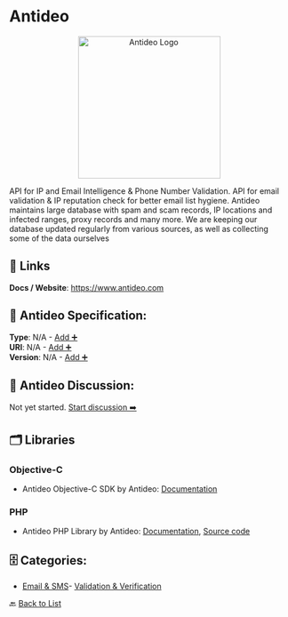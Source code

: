 # Antideo
<p align="center">
    <img width="256" src="https://raw.githubusercontent.com/apis-list/apis-list/main/apis/antideo/logo_256x256.png" alt="Antideo Logo"/>
</p>
API for IP and Email Intelligence & Phone Number Validation. API for email validation & IP reputation check for better email list hygiene. Antideo maintains large database with spam and scam records, IP locations and infected ranges, proxy records and many more.  We are keeping our database updated regularly from various sources, as well as collecting some of the data ourselves

##  🔗 Links
**Docs / Website**: https://www.antideo.com

## 🧬 Antideo Specification:
**Type**: N/A - [Add ➕](https://github.com/apis-list/apis-list/edit/main/apis.yaml#L878)  
**URI**: N/A - [Add ➕](https://github.com/apis-list/apis-list/edit/main/apis.yaml#L878)  
**Version**: N/A - [Add ➕](https://github.com/apis-list/apis-list/edit/main/apis.yaml#L878)

## 💬 Antideo Discussion:
Not yet started. [Start discussion ➡️](https://github.com/apis-list/apis-list/discussions/new)

## 🗂️ Libraries
### Objective-C
- Antideo Objective-C SDK by Antideo: [Documentation](https://github.com/antideo/xcode)
### PHP
- Antideo PHP Library by Antideo: [Documentation](https://www.antideo.com), [Source code](https://github.com/antideo/PHP)


## 🗄️ Categories:
- [Email & SMS](https://github.com/apis-list/apis-list#email--sms-)- [Validation & Verification](https://github.com/apis-list/apis-list#validation--verification-)

🔙  [Back to List](https://github.com/apis-list/apis-list)
